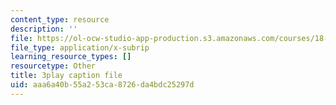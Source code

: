 ```yaml
---
content_type: resource
description: ''
file: https://ol-ocw-studio-app-production.s3.amazonaws.com/courses/18-01sc-single-variable-calculus-fall-2010/aaa6a40b55a253ca8726da4bdc25297d_9J_VCHpvMbY.vtt
file_type: application/x-subrip
learning_resource_types: []
resourcetype: Other
title: 3play caption file
uid: aaa6a40b-55a2-53ca-8726-da4bdc25297d
---
```

